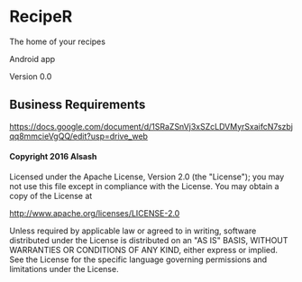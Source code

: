 # RecipeR

The home of your recipes

Android app

Version 0.0

## Business Requirements
https://docs.google.com/document/d/1SRaZSnVj3xSZcLDVMyrSxaifcN7szbjqq8mmcieVgQQ/edit?usp=drive_web


#### Copyright 2016 Alsash

Licensed under the Apache License, Version 2.0 (the "License");
you may not use this file except in compliance with the License.
You may obtain a copy of the License at

http://www.apache.org/licenses/LICENSE-2.0

Unless required by applicable law or agreed to in writing, software
distributed under the License is distributed on an "AS IS" BASIS,
WITHOUT WARRANTIES OR CONDITIONS OF ANY KIND, either express or implied.
See the License for the specific language governing permissions and
limitations under the License.
